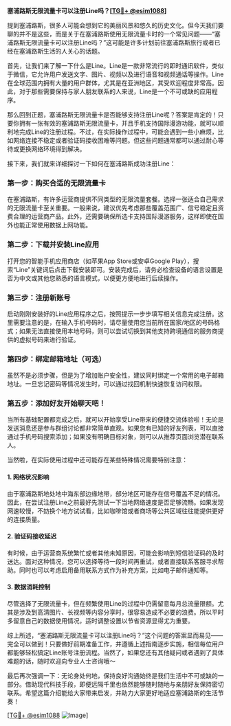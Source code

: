**塞浦路斯无限流量卡可以注册Line吗？[[TG💪+ @esim1088](https://t.me/s/esim1088)]**

提到塞浦路斯，很多人可能会想到它的美丽风景和悠久的历史文化。但今天我们要聊的并不是这些，而是关于在塞浦路斯使用无限流量卡时的一个常见问题——“塞浦路斯无限流量卡可以注册Line吗？”这可能是许多计划前往塞浦路斯旅行或者已经在塞浦路斯生活的人关心的话题。

首先，让我们来了解一下什么是Line。Line是一款非常流行的即时通讯软件，类似于微信，它允许用户发送文字、图片、视频以及进行语音和视频通话等操作。Line在全球范围内拥有大量的用户群体，尤其是在亚洲地区，其受欢迎程度非常高。因此，对于那些需要保持与家人朋友联系的人来说，Line是一个不可或缺的应用程序。

那么回到正题，塞浦路斯无限流量卡是否能够支持注册Line呢？答案是肯定的！只要你拥有一张有效的塞浦路斯无限流量卡，并且手机支持国际漫游功能，就可以顺利地完成Line的注册过程。不过，在实际操作过程中，可能会遇到一些小麻烦，比如网络连接不稳定或者验证码接收困难等问题。但这些问题通常都可以通过耐心等待或更换网络环境得到解决。

接下来，我们就来详细探讨一下如何在塞浦路斯成功注册Line：

### 第一步：购买合适的无限流量卡

在塞浦路斯，有许多运营商提供不同类型的无限流量套餐。选择一张适合自己需求的无限流量卡至关重要。一般来说，建议优先考虑那些覆盖范围广、信号稳定且资费合理的运营商产品。此外，还需要确保所选卡支持国际漫游服务，这样即使在国外也能正常使用数据上网功能。

### 第二步：下载并安装Line应用

打开您的智能手机应用商店（如苹果App Store或安卓Google Play），搜索“Line”关键词后点击下载安装即可。安装完成后，请务必检查设备的语言设置是否为中文或其他您熟悉的语言模式，以便更方便地进行后续操作。

### 第三步：注册新账号

启动刚刚安装好的Line应用程序之后，按照提示一步步填写相关信息完成注册。这里需要注意的是，在输入手机号码时，请尽量使用您当前所在国家/地区的号码格式；如果无法直接使用本地号码，则可以尝试切换到其他支持跨境通信的服务商提供的虚拟号码来进行验证。

### 第四步：绑定邮箱地址（可选）

虽然不是必须步骤，但是为了增加账户安全性，建议同时绑定一个常用的电子邮箱地址。一旦忘记密码等情况发生时，可以通过找回机制快速恢复访问权限。

### 第五步：添加好友开始聊天吧！

当所有基础配置都完成之后，就可以开始享受Line带来的便捷交流体验啦！无论是发送消息还是参与群组讨论都非常简单直观。如果您有已知的好友列表，可以直接通过手机号码搜索添加；如果没有明确目标对象，则可以从推荐页面浏览潜在联系人。

当然啦，在实际使用过程中还可能存在某些特殊情况需要特别注意：

#### 1. 网络状况影响
由于塞浦路斯地处地中海东部边缘地带，部分地区可能存在信号覆盖不足的情况。因此，在尝试注册Line之前最好先测试一下当地网络速度是否足够流畅。如果发现网速较慢，不妨换个地方试试看，比如咖啡馆或者商场等公共区域往往能提供更好的连接质量。

#### 2. 验证码接收延迟
有时候，由于运营商系统繁忙或者其他未知原因，可能会影响到短信验证码的及时送达。面对这种情况，您可以选择等待一段时间再重试，或者直接联系客服寻求帮助。同时也可以考虑启用备用联系方式作为补充方案，比如电子邮件通知等。

#### 3. 数据消耗控制
尽管选择了无限流量卡，但在频繁使用Line的过程中仍需留意每月总流量限额。尤其是涉及到高清图片、长视频等内容分享时，很容易造成不必要的浪费。所以平时多留意自己的数据使用情况，适时调整设置以节省资源显得尤为重要。

综上所述，“塞浦路斯无限流量卡可以注册Line吗？”这个问题的答案显而易见——完全可以做到！只要做好前期准备工作，并遵循上述指南逐步实施，相信每位用户都能够轻松搞定Line账号注册流程。当然了，如果您还有其他疑问或者遇到了具体难题的话，随时欢迎向专业人士咨询哦～

最后再次强调一下：无论身处何地，保持良好沟通始终是我们生活中不可或缺的一部分。借助现代科技手段，即便远隔千里也依然能够随时随地与亲朋好友保持密切联系。希望这篇介绍能给大家带来启发，并助力大家更好地适应塞浦路斯的生活节奏！

[[TG💪+ @esim1088](https://t.me/s/esim1088) ![Image](https://i.postimg.cc/4NQfJmqS/Snipaste-2025-05-13-00-14-12.png)]